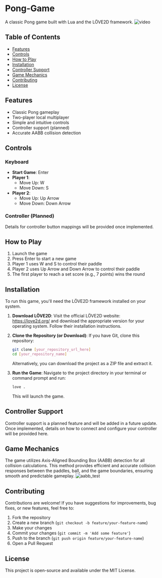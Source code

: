 # Pong-Game

A classic Pong game built with Lua and the LÖVE2D framework.
![video](https://github.com/user-attachments/assets/ebc38ce5-74da-4b62-9c71-0cde2b270839)

## Table of Contents

- [Features](#features)
- [Controls](#controls)
- [How to Play](#how-to-play)
- [Installation](#installation)
- [Controller Support](#controller-support)
- [Game Mechanics](#game-mechanics)
- [Contributing](#contributing)
- [License](#license)

## Features

- Classic Pong gameplay
- Two-player local multiplayer
- Simple and intuitive controls
- Controller support (planned)
- Accurate AABB collision detection

## Controls

### Keyboard

- **Start Game**: Enter
- **Player 1**:
  - Move Up: W
  - Move Down: S
- **Player 2**:
  - Move Up: Up Arrow
  - Move Down: Down Arrow

### Controller (Planned)

Details for controller button mappings will be provided once implemented.

## How to Play

1. Launch the game
2. Press Enter to start a new game
3. Player 1 uses W and S to control their paddle
4. Player 2 uses Up Arrow and Down Arrow to control their paddle
5. The first player to reach a set score (e.g., 7 points) wins the round

## Installation

To run this game, you'll need the LÖVE2D framework installed on your system.

1. **Download LÖVE2D**:
   Visit the official LÖVE2D website: https://love2d.org/ and download the appropriate version for your operating system. Follow their installation instructions.

2. **Clone the Repository (or Download)**:
   If you have Git, clone this repository:
   ```bash
   git clone [your_repository_url_here]
   cd [your_repository_name]
   ```
   Alternatively, you can download the project as a ZIP file and extract it.

3. **Run the Game**:
   Navigate to the project directory in your terminal or command prompt and run:
   ```bash
   love .
   ```
   This will launch the game.

## Controller Support

Controller support is a planned feature and will be added in a future update. Once implemented, details on how to connect and configure your controller will be provided here.

## Game Mechanics

The game utilizes Axis-Aligned Bounding Box (AABB) detection for all collision calculations. This method provides efficient and accurate collision responses between the paddles, ball, and the game boundaries, ensuring smooth and predictable gameplay.
![aabb_test](https://github.com/user-attachments/assets/a5739fcc-af8b-44be-910b-4fbd158d928e)

## Contributing

Contributions are welcome! If you have suggestions for improvements, bug fixes, or new features, feel free to:

1. Fork the repository
2. Create a new branch (`git checkout -b feature/your-feature-name`)
3. Make your changes
4. Commit your changes (`git commit -m 'Add some feature'`)
5. Push to the branch (`git push origin feature/your-feature-name`)
6. Open a Pull Request

## License

This project is open-source and available under the MIT License.
